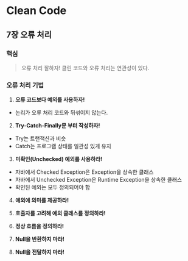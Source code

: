 # Clean Code

## 7장 오류 처리

### 핵심

> 오류 처리 잘하자! 클린 코드와 오류 처리는 연관성이 있다.

### 오류 처리 기법

1. **오류 코드보다 예외를 사용하자!**

- 논리가 오류 처리 코드와 뒤섞이지 않는다.

2. **Try-Catch-Finally문 부터 작성하자!**

- Try는 트랜잭션과 비슷
- Catch는 프로그램 상태를 일관성 있게 유지

3. **미확인(Unchecked) 예외를 사용하라!**

- 자바에서 Checked Exception은 Exception을 상속한 클래스
- 자바에서 Unchecked Exception은 Runtime Exception을 상속한 클래스
- 확인된 예외는 모두 정의되어야 함

4. **예외에 의미를 제공하라!**

5. **호출자를 고려해 예외 클래스를 정의하라!**

6. **정상 흐름을 정의하라!**

7. **Null을 반환하지 마라!**

8. **Null을 전달하지 마라!**

